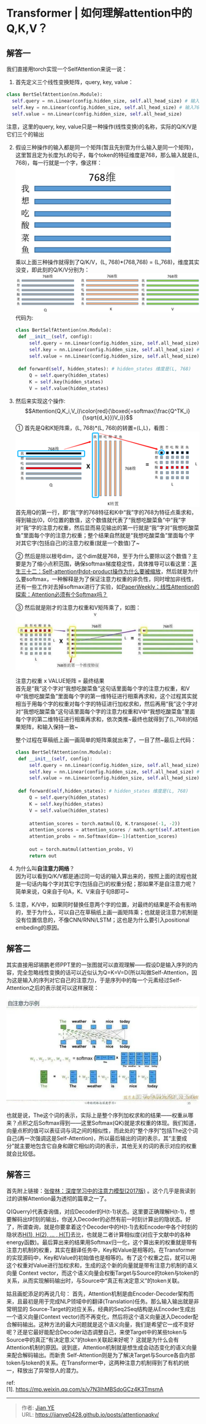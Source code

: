 # Transformer | 如何理解attention中的Q,K,V？


## 解答一

我们直接用torch实现一个SelfAttention来说一说：

1. 首先定义三个线性变换矩阵，query, key, value：
  ```python
  class BertSelfAttention(nn.Module):
    self.query = nn.Linear(config.hidden_size, self.all_head_size) # 输入768， 输出768
    self.key = nn.Linear(config.hidden_size, self.all_head_size) # 输入768， 输出768
    self.value = nn.Linear(config.hidden_size, self.all_head_size)
  ```
  注意，这里的query, key, value只是一种操作(线性变换)的名称，实际的Q/K/V是它们三个的输出

2. 假设三种操作的输入都是同一个矩阵(暂且先别管为什么输入是同一个矩阵)，这里暂且定为长度为L的句子，每个token的特征维度是768，那么输入就是(L, 768)，每一行就是一个字，像这样：
   ![word2vec](images/A1_1.png)</br>
   乘以上面三种操作就得到了Q/K/V，(L, 768)*(768,768) = (L,768)，维度其实没变，即此刻的Q/K/V分别为：
   ![Q K V](images/A1_2.png)
   代码为:
   ```python
   class BertSelfAttention(nn.Module):
    def __init__(self, config):
        self.query = nn.Linear(config.hidden_size, self.all_head_size) # 输入768， 输出768
        self.key = nn.Linear(config.hidden_size, self.all_head_size) # 输入768， 输出768
        self.value = nn.Linear(config.hidden_size, self.all_head_size) # 输入768， 输出768

    def forward(self, hidden_states): # hidden_states 维度是(L, 768)
        Q = self.query(hidden_states)
        K = self.key(hidden_states)
        V = self.value(hidden_states)
   ```
3. 然后来实现这个操作:
   $$Attention(Q,K_i,V_i)\color{red}{\boxed{=softmax(\frac{Q^TK_i}{\sqrt{d_k}})V_i}}$$
   ① 首先是Q和K矩阵乘，(L, 768)*(L, 768)的转置=(L,L)，看图：
   ![Mapping](images/A1_3.png)
   首先用Q的第一行，即“我”字的768特征和K中“我”字的768为特征点乘求和，得到输出(0，0)位置的数值，这个数值就代表了“我想吃酸菜鱼”中“我”字对“我”字的注意力权重，然后显而易见输出的第一行就是“我”字对“我想吃酸菜鱼”里面每个字的注意力权重；整个结果自然就是“我想吃酸菜鱼”里面每个字对其它字(包括自己)的注意力权重(就是一个数值)了~

   ② 然后是除以根号dim，这个dim就是768，至于为什么要除以这个数值？主要是为了缩小点积范围，确保softmax梯度稳定性，具体推导可以看这里：[莲生三十二：Self-attention中dot-product操作为什么要被缩放](https://zhuanlan.zhihu.com/p/149903065)，然后就是为什么要softmax，一种解释是为了保证注意力权重的非负性，同时增加非线性，还有一些工作对去掉softmax进行了实验，如[PaperWeekly：线性Attention的探索：Attention必须有个Softmax吗？](https://zhuanlan.zhihu.com/p/157490738)

   ③ 然后就是刚才的注意力权重和V矩阵乘了，如图：
   ![Mapping](images/A1_4.jpeg)

   注意力权重 x VALUE矩阵 = 最终结果 </br>
   首先是“我”这个字对“我想吃酸菜鱼”这句话里面每个字的注意力权重，和V中“我想吃酸菜鱼”里面每个字的第一维特征进行相乘再求和，这个过程其实就相当于用每个字的权重对每个字的特征进行加权求和，然后再用“我”这个字对对“我想吃酸菜鱼”这句话里面每个字的注意力权重和V中“我想吃酸菜鱼”里面每个字的第二维特征进行相乘再求和，依次类推~最终也就得到了(L,768)的结果矩阵，和输入保持一致~

   整个过程在草稿纸上画一画简单的矩阵乘就出来了，一目了然~最后上代码：
   ```python
   class BertSelfAttention(nn.Module):
    def __init__(self, config):
        self.query = nn.Linear(config.hidden_size, self.all_head_size) # 输入768， 输出768
        self.key = nn.Linear(config.hidden_size, self.all_head_size) # 输入768， 输出768
        self.value = nn.Linear(config.hidden_size, self.all_head_size) # 输入768， 输出768

    def forward(self,hidden_states): # hidden_states 维度是(L, 768)
        Q = self.query(hidden_states)
        K = self.key(hidden_states)
        V = self.value(hidden_states)

        attention_scores = torch.matmul(Q, K.transpose(-1, -2))
        attention_scores = attention_scores / math.sqrt(self.attention_head_size)
        attention_probs = nn.Softmax(dim=-1)(attention_scores)

        out = torch.matmul(attention_probs, V)
        return out
   ```

4. 为什么叫**自注意力网络**？</br>
   因为可以看到Q/K/V都是通过同一句话的输入算出来的，按照上面的流程也就是一句话内每个字对其它字(包括自己)的权重分配；那如果不是自注意力呢？简单来说，Q来自于句A，K、V来自于句B即可~</br>

5. 注意，K/V中，如果同时替换任意两个字的位置，对最终的结果是不会有影响的，至于为什么，可以自己在草稿纸上画一画矩阵乘；也就是说注意力机制是没有位置信息的，不像CNN/RNN/LSTM；这也是为什么要引入positional embeding的原因。


## 解答二

其实直接用邱锡鹏老师PPT里的一张图就可以直观理解——假设D是输入序列的内容，完全忽略线性变换的话可以近似认为Q=K=V=D(所以叫做Self-Attention，因为这是输入的序列对它自己的注意力)，于是序列中的每一个元素经过Self-Attention之后的表示就可以这样展现：

![Mapping](images/A2_1.jpeg)

也就是说，The这个词的表示，实际上是整个序列加权求和的结果——权重从哪来？点积之后Softmax得到——这里Softmax(QK)就是求权重的体现。我们知道，向量点积的值可以表征词与词之间的相似性，而此处的“整个序列”包括The这个词自己(再一次强调这是Self-Attention)，所以最后输出的词的表示，其“主要成分”就主要地包含它自身和跟它相似的词的表示，其他无关的词的表示对应的权重就会比较低。


## 解答三

首先附上链接：[张俊林：深度学习中的注意力模型(2017版)](https://zhuanlan.zhihu.com/p/37601161) 。这个几乎是我读到过的讲解Attention最为透彻的篇章之一了。

Q(Querry)代表查询值，对应Decoder的H(t-1)状态。这里要正确理解H(t-1)，想要解码出t时刻的输出，你送入Decoder的必然有前一时刻计算出的隐状态。好了，所谓查询，就是你要拿着这个Decoder中的H(t-1)去和Encoder中各个时刻的隐状态[H(1), H(2), ... , H(T)](也就是各个Key)去比，也就是二者计算相似度(对应于文献中的各种energy函数)。最后算出来的结果用Softmax归一化，这个算出来的权重就是带有注意力机制的权重，其实在翻译任务中，Key和Value是相等的。在Transformer的实现源码中，Key和Value的初始值也是相等的。有了这个权重之后，就可以用这个权重对Value进行加权求和，生成的这个新的向量就是带有注意力机制的语义向量 Context vector，而这个语义向量会权衡Target与Source的token与token的关系，从而实现解码输出时，与Source中“真正有决定意义”的token关联。

姑且画蛇添足的再说几句：
首先，Attention机制是由Encoder-Decoder架构而来，且最初是用于完成NLP领域中的翻译(Translation)任务。那么输入输出就是非常明显的 Source-Target的对应关系，经典的Seq2Seq结构是从Encoder生成出一个语义向量(Context vector)而不再变化，然后将这个语义向量送入Decoder配合解码输出。这种方法的最大问题就是这个语义向量，我们是希望它一成不变好呢？还是它最好能配合Decoder动态调整自己，来使Target中的某些token与Source中的真正“有决定意义”的token关联起来好呢？
这就是为什么会有Attention机制的原因。说到底，Attention机制就是想生成会动态变化的语义向量来配合解码输出。而新贵 Self-Attention则是为了解决Target与Source各自内部token与token的关系。在Transformer中，这两种注意力机制得到了有机的统一，释放出了异常惊人的潜力。


ref:</br>
[1]. https://mp.weixin.qq.com/s/v7N3lhMBSdoGCz4K3TmsmA

---

> 作者: [Jian YE](https://github.com/jianye0428)  
> URL: https://jianye0428.github.io/posts/attentionaqkv/  

